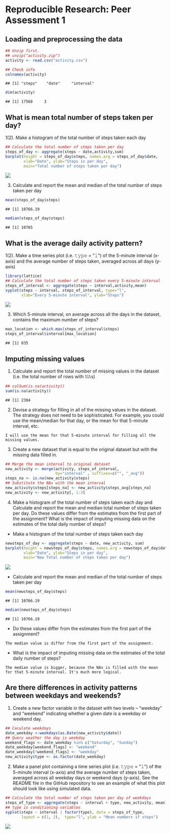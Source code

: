 # Reproducible Research: Peer Assessment 1


## Loading and preprocessing the data

```r
## Unzip first.
## unzip("activity.zip")
activity <- read.csv("activity.csv")

## Check info
colnames(activity)
```

```
## [1] "steps"    "date"     "interval"
```

```r
dim(activity)
```

```
## [1] 17568     3
```

## What is mean total number of steps taken per day?

1(2). Make a histogram of the total number of steps taken each day


```r
## Calculate the total number of steps taken per day
steps_of_day <- aggregate(steps ~ date,activity,sum)
barplot(height = steps_of_day$steps, names.arg = steps_of_day$date, 
        xlab="Date", ylab="Steps in per day", 
        main="Total number of steps taken per day")
```

![](PA1_template_files/figure-html/unnamed-chunk-2-1.png) 

3. Calculate and report the mean and median of the total number of steps taken per day


```r
mean(steps_of_day$steps)
```

```
## [1] 10766.19
```

```r
median(steps_of_day$steps)
```

```
## [1] 10765
```

## What is the average daily activity pattern?

1(2). Make a time series plot (i.e. 𝚝𝚢𝚙𝚎 = "𝚕") of the 5-minute interval (x-axis) and the average number of steps taken, averaged across all days (y-axis)


```r
library(lattice)
## Calculate the total number of steps taken every 5-minute interval
steps_of_interval <- aggregate(steps ~ interval,activity,mean)
xyplot(steps ~ interval, steps_of_interval, type="l", 
       xlab="Every 5-minute interval", ylab="Steps")
```

![](PA1_template_files/figure-html/unnamed-chunk-4-1.png) 


3. Which 5-minute interval, on average across all the days in the dataset, contains the maximum number of steps?


```r
max_location <- which.max(steps_of_interval$steps)
steps_of_interval$interval[max_location]
```

```
## [1] 835
```


## Imputing missing values

1. Calculate and report the total number of missing values in the dataset (i.e. the total number of rows with 𝙽𝙰s)

```r
## colSum(is.na(activity))
sum(is.na(activity))
```

```
## [1] 2304
```

2. Devise a strategy for filling in all of the missing values in the dataset. The strategy does not need to be sophisticated. For example, you could use the mean/median for that day, or the mean for that 5-minute interval, etc.

```
I will use the mean for that 5-minute interval for filling all the missing values. 
```

3. Create a new dataset that is equal to the original dataset but with the missing data filled in.
 

```r
## Merge the mean interval to original dataset
new_activity <- merge(activity, steps_of_interval,  
                      by="interval" , suffixes=c("", "_avg"))
steps_na <- is.na(new_activity$steps)
## Substitute the NAs with the mean interval
new_activity$steps[steps_na] <- new_activity$steps_avg[steps_na]
new_activity <- new_activity[, 1:3]
```

4. Make a histogram of the total number of steps taken each day and Calculate and report the mean and median total number of steps taken per day. Do these values differ from the estimates from the first part of the assignment? What is the impact of imputing missing data on the estimates of the total daily number of steps?

- Make a histogram of the total number of steps taken each day 

```r
newsteps_of_day <- aggregate(steps ~ date, new_activity, sum)
barplot(height = newsteps_of_day$steps, names.arg = newsteps_of_day$date, 
        xlab="Date", ylab="Steps in per day", 
        main="New Total number of steps taken per day")
```

![](PA1_template_files/figure-html/unnamed-chunk-8-1.png) 

- Calculate and report the mean and median of the total number of steps taken per day


```r
mean(newsteps_of_day$steps)
```

```
## [1] 10766.19
```

```r
median(newsteps_of_day$steps)
```

```
## [1] 10766.19
```

- Do these values differ from the estimates from the first part of the assignment?
```
The median value is differ from the first part of the assignment.
```

- What is the impact of imputing missing data on the estimates of the total daily number of steps?
```
The median value is bigger, because the NAs is filled with the mean for that 5-minute interval. It's much more logical.
```

## Are there differences in activity patterns between weekdays and weekends?

1. Create a new factor variable in the dataset with two levels – “weekday” and “weekend” indicating whether a given date is a weekday or weekend day.


```r
## Caculate weekdays
date_weekday <-weekdays(as.Date(new_activity$date))
## Query weather the day is weekday
weekend_flags <- date_weekday %in% c("Saturday", "Sunday")
date_weekday[weekend_flags] <- "weekend"
date_weekday[!weekend_flags] <- "weekday"
new_activity$type <- as.factor(date_weekday)
```


2. Make a panel plot containing a time series plot (i.e. 𝚝𝚢𝚙𝚎 = "𝚕") of the 5-minute interval (x-axis) and the average number of steps taken, averaged across all weekday days or weekend days (y-axis). See the README file in the GitHub repository to see an example of what this plot should look like using simulated data.


```r
## Calculate the total number of steps taken per day of weekdays
steps_of_type <- aggregate(steps ~ interval + type, new_activity, mean)
## type is conditioning variables
xyplot(steps ~ interval | factor(type), data = steps_of_type, 
       layout = c(1, 2),  type="l", ylab = "Mean numbers if steps")
```

![](PA1_template_files/figure-html/unnamed-chunk-11-1.png) 
